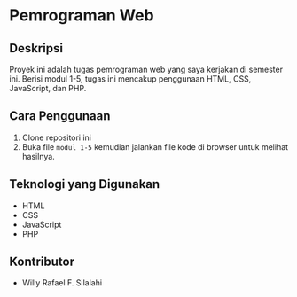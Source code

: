 # Pemrograman Web

## Deskripsi
Proyek ini adalah tugas pemrograman web yang saya kerjakan di semester ini. Berisi modul 1-5, tugas ini mencakup penggunaan HTML, CSS, JavaScript, dan PHP.

## Cara Penggunaan
1. Clone repositori ini
2. Buka file `modul 1-5` kemudian jalankan file kode di browser untuk melihat hasilnya.

## Teknologi yang Digunakan
- HTML
- CSS
- JavaScript
- PHP

## Kontributor
- Willy Rafael F. Silalahi